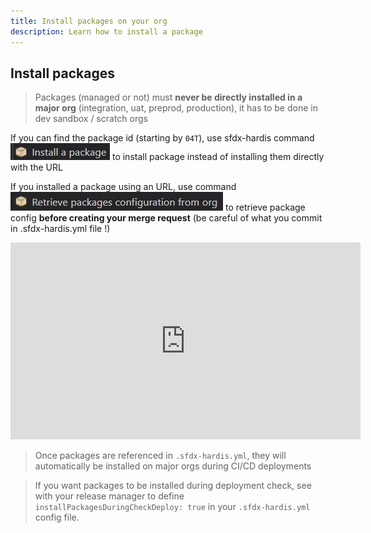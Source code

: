 ```yaml
---
title: Install packages on your org
description: Learn how to install a package
---
```

<!-- markdownlint-disable MD013 -->

## Install packages

> Packages (managed or not) must **never be directly installed in a major org** (integration, uat, preprod, production), it has to be done in dev sandbox / scratch orgs

If you can find the package id (starting by `04T`), use sfdx-hardis command ![Install package button](assets/images/btn-install-package.jpg) to install package instead of installing them directly with the URL

If you installed a package using an URL, use command ![Retrieve packages button](assets/images/btn-retrieve-packages.jpg) to retrieve package config **before creating your merge request** (be careful of what you commit in .sfdx-hardis.yml file !)

<div style="text-align:center"><iframe width="560" height="315" src="https://www.youtube.com/embed/5-MgqoSLUls" title="YouTube video player" frameborder="0" allow="accelerometer; autoplay; clipboard-write; encrypted-media; gyroscope; picture-in-picture" allowfullscreen></iframe></div>

> Once packages are referenced in `.sfdx-hardis.yml`, they will automatically be installed on major orgs during CI/CD deployments

> If you want packages to be installed during deployment check, see with your release manager to define `installPackagesDuringCheckDeploy: true` in your `.sfdx-hardis.yml` config file.
